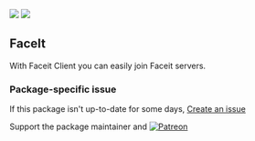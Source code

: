 [![](https://img.shields.io/chocolatey/v/faceit?color=green&label=faceit)](https://chocolatey.org/packages/faceit) [![](https://img.shields.io/chocolatey/dt/faceit)](https://chocolatey.org/packages/faceit)

## FaceIt
With Faceit Client you can easily join Faceit servers.

### Package-specific issue
If this package isn't up-to-date for some days, [Create an issue](https://github.com/tunisiano187/Chocolatey-packages/issues/new/choose)

Support the package maintainer and [![Patreon](https://cdn.jsdelivr.net/gh/tunisiano187/Chocolatey-packages@d15c4e19c709e7148588d4523ffc6dd3cd3c7e5e/icons/patreon.png)](https://www.patreon.com/tunisiano)
